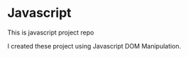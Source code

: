 # Javascript

This is javascript project repo

I created these project using Javascript DOM Manipulation.
